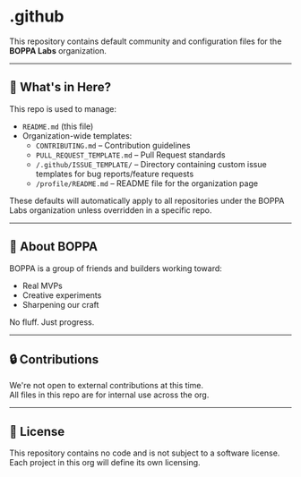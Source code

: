 # .github

This repository contains default community and configuration files for the **BOPPA Labs** organization.

---

## 📂 What's in Here?

This repo is used to manage:

- `README.md` (this file)
- Organization-wide templates:
  - `CONTRIBUTING.md` – Contribution guidelines
  - `PULL_REQUEST_TEMPLATE.md` – Pull Request standards
  - `/.github/ISSUE_TEMPLATE/` – Directory containing custom issue templates for bug reports/feature requests
  - `/profile/README.md` – README file for the organization page

These defaults will automatically apply to all repositories under the BOPPA Labs organization unless overridden in a specific repo.

---

## 🧠 About BOPPA

BOPPA is a group of friends and builders working toward:

- Real MVPs
- Creative experiments
- Sharpening our craft

No fluff. Just progress.

---

## 🔒 Contributions

We're not open to external contributions at this time.  
All files in this repo are for internal use across the org.

---

## 📜 License

This repository contains no code and is not subject to a software license.  
Each project in this org will define its own licensing.
